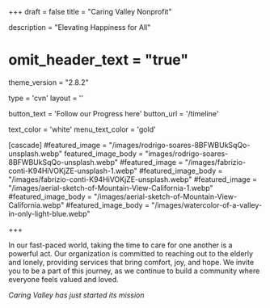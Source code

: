 +++
draft = false
title = "Caring Valley Nonprofit"
  
description = "Elevating Happiness for All"

# omit_header_text = "true"
theme_version = "2.8.2"

type = 'cvn'
layout = ''

button_text = 'Follow our Progress here'
button_url = '/timeline'

text_color = 'white'
menu_text_color = 'gold'

[cascade]
  #featured_image = "/images/rodrigo-soares-8BFWBUkSqQo-unsplash.webp"
  featured_image_body = "images/rodrigo-soares-8BFWBUkSqQo-unsplash.webp"
  #featured_image = "/images/fabrizio-conti-K94HiVOKjZE-unsplash-1.webp"
  #featured_image_body = "/images/fabrizio-conti-K94HiVOKjZE-unsplash.webp"
  #featured_image = "/images/aerial-sketch-of-Mountain-View-California-1.webp"
  #featured_image_body = "/images/aerial-sketch-of-Mountain-View-California.webp"
  #featured_image_body = "/images/watercolor-of-a-valley-in-only-light-blue.webp"

+++

In our fast-paced world, taking the time to care for one another is a powerful act. Our organization is committed to reaching out to the elderly and lonely, providing services that bring comfort, joy, and hope. We invite you to be a part of this journey, as we continue to build a community where everyone feels valued and loved.

*Caring Valley has just started its mission*

